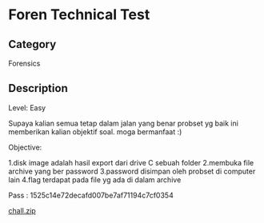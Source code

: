 # Foren Technical Test

## Category
Forensics

## Description
Level: Easy
 
Supaya kalian semua tetap dalam jalan yang benar probset yg baik ini memberikan kalian objektif soal. moga bermanfaat :)
 
Objective:
 
1.disk image adalah hasil export dari drive C sebuah folder
2.membuka file archive yang ber password
3.password disimpan oleh probset di computer lain
4.flag terdapat pada file yg ada di dalam archive
 
Pass :
1525c14e72decafd007be7af71194c7cf0354

[chall.zip](https://drive.google.com/file/d/1z03F9_CNWDHvvi0gMP0qmScGShRlT7lT/view?usp=sharing)




